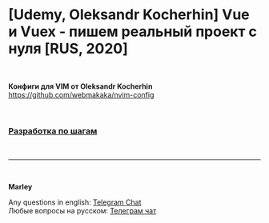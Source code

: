 # [Udemy, Oleksandr Kocherhin] Vue и Vuex - пишем реальный проект с нуля [RUS, 2020]

<br/>

**Конфиги для VIM от Oleksandr Kocherhin**  
https://github.com/webmakaka/nvim-config

<br/>

### [Разработка по шагам](./Development.md)

<br/>

---

<br/>

**Marley**

Any questions in english: <a href="https://jsdev.org/chat/">Telegram Chat</a>  
Любые вопросы на русском: <a href="https://jsdev.ru/chat/">Телеграм чат</a>
